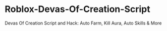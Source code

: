 # Roblox-Devas-Of-Creation-Script
Devas Of Creation Script and Hack: Auto Farm, Kill Aura, Auto Skills &amp; More
